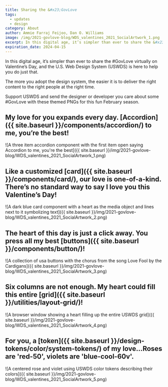 ```yaml
---
title: Sharing the &#x23;GovLove
tags:
  - updates
  - design
category: About
author: Ammie Farraj Feijoo, Dan O. Williams
image: /img/2021-govlove-blog/WDS_valentines_2021_SocialArtwork_1.png
excerpt: In this digital age, it’s simpler than ever to share the &#x23;GovLove virtually on Valentine’s Day, and the U.S. Web Design System (USWDS) is here to help you do just that.
expiration_date: 2024-04-15
---
```


In this digital age, it’s simpler than ever to share the #GovLove virtually on Valentine’s Day, and the U.S. Web Design System (USWDS) is here to help you do just that.

The more you adopt the design system, the easier it is to deliver the right content to the right people at the right time.

Support USWDS and send the designer or developer you care about some #GovLove with these themed PNGs for this fun February season.

## My love for you expands every day. [Accordion]({{ site.baseurl }}/components/accordion/) to me, you’re the best!

![A three item accordion component with the first item open saying Accordion to me, you're the best]({{ site.baseurl }}/img/2021-govlove-blog/WDS_valentines_2021_SocialArtwork_1.png)

## Like a customized [card]({{ site.baseurl }}/components/card/), our love is one-of-a-kind. There’s no standard way to say I love you this Valentine’s Day!

![A dark blue card component with a heart as the media object and lines next to it symbolizing text]({{ site.baseurl }}/img/2021-govlove-blog/WDS_valentines_2021_SocialArtwork_2.png)

## The heart of this day is just a click away. You press all my best [buttons]({{ site.baseurl }}/components/button/)!

![A collection of usa buttons with the chorus from the song Love Fool by the Cardigans]({{ site.baseurl }}/img/2021-govlove-blog/WDS_valentines_2021_SocialArtwork_3.png)

## Six columns are not enough. My heart could fill this entire [grid]({{ site.baseurl }}/utilities/layout-grid/)!

![A browser window showing a heart filling up the entire USWDS grid]({{ site.baseurl }}/img/2021-govlove-blog/WDS_valentines_2021_SocialArtwork_4.png)

## For you, a [token]({{ site.baseurl }}/design-tokens/color/system-tokens/) of my love…Roses are 'red-50', violets are 'blue-cool-60v'.

![A centered rose and violet using USWDS color tokens describing their colors]({{ site.baseurl }}/img/2021-govlove-blog/WDS_valentines_2021_SocialArtwork_5.png)
